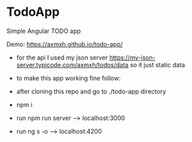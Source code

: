# TodoApp

Simple Angular TODO app

Demo: https://axmxh.github.io/todo-app/

- for the api I used my json server https://my-json-server.typicode.com/axmxh/todos/data
  so it just static data

- to make this app working fine follow:

- after cloning this repo and go to ./todo-app directory
- npm i
- run npm run server --> localhost:3000
- run ng s -o --> localhost:4200
